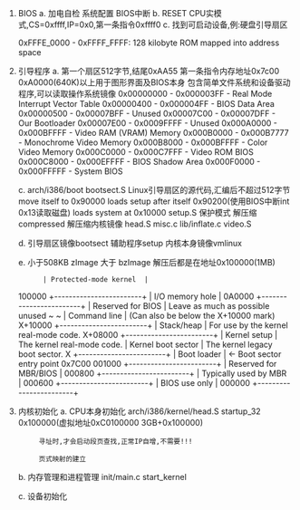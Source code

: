 1. BIOS
	a. 加电自检 系统配置 BIOS中断
	b. RESET CPU实模式,CS=0xffff,IP=0x0,第一条指令0xffff0
	c. 找到可启动设备,例:硬盘引导扇区

	0xFFFE_0000 - 0xFFFF_FFFF: 128 kilobyte ROM mapped into address space

2. 引导程序
	a. 第一个扇区512字节,结尾0xAA55
			第一条指令内存地址0x7c00
			0xA0000(640K)以上用于图形界面及BIOS本身
			包含简单文件系统和设备驱动程序,可以读取操作系统镜像
	0x00000000 - 0x000003FF - Real Mode Interrupt Vector Table
	0x00000400 - 0x000004FF - BIOS Data Area
	0x00000500 - 0x00007BFF - Unused
	0x00007C00 - 0x00007DFF - Our Bootloader
	0x00007E00 - 0x0009FFFF - Unused
	0x000A0000 - 0x000BFFFF - Video RAM (VRAM) Memory
	0x000B0000 - 0x000B7777 - Monochrome Video Memory
	0x000B8000 - 0x000BFFFF - Color Video Memory
	0x000C0000 - 0x000C7FFF - Video ROM BIOS
	0x000C8000 - 0x000EFFFF - BIOS Shadow Area
	0x000F0000 - 0x000FFFFF - System BIOS

	c. arch/i386/boot
			bootsect.S Linux引导扇区的源代码,汇编后不超过512字节
				move itself to 0x90000
				loads setup after itself 0x90200(使用BIOS中断int 0x13读取磁盘)
				loads system at 0x10000
			setup.S
				保护模式
				解压缩
					compressed 解压缩内核镜像
					head.S
					misc.c
					lib/inflate.c
			video.S

	d. 引导扇区镜像bootsect
	   辅助程序setup 
       内核本身镜像vmlinux

	e. 小于508KB zImage 大于 bzImage
	   解压后都是在地址0x100000(1MB)
	
	         | Protected-mode kernel  |
	100000   +------------------------+
	         | I/O memory hole        |
	0A0000   +------------------------+
	         | Reserved for BIOS      | Leave as much as possible unused
	         ~                        ~
	         | Command line           | (Can also be below the X+10000 mark)
	X+10000  +------------------------+
	         | Stack/heap             | For use by the kernel real-mode code.
	X+08000  +------------------------+
	         | Kernel setup           | The kernel real-mode code.
	         | Kernel boot sector     | The kernel legacy boot sector.
	       X +------------------------+
	         | Boot loader            | <- Boot sector entry point 0x7C00
	001000   +------------------------+
	         | Reserved for MBR/BIOS  |
	000800   +------------------------+
	         | Typically used by MBR  |
	000600   +------------------------+
	         | BIOS use only          |
	000000   +------------------------+

3. 内核初始化
	a. CPU本身初始化
	   		arch/i386/kernel/head.S	
	   		startup_32 0x100000(虚拟地址0xC0100000 3GB+0x100000)

			寻址时,才会启动段页查找,正常IP自增,不需要!!!

			页式映射的建立

	b. 内存管理和进程管理
			init/main.c
			start_kernel

	c. 设备初始化
